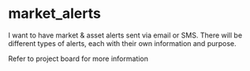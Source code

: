 # market_alerts
I want to have market &amp; asset alerts sent via email or SMS. There will be different types of alerts, each with their own information and purpose.

Refer to project board for more information
